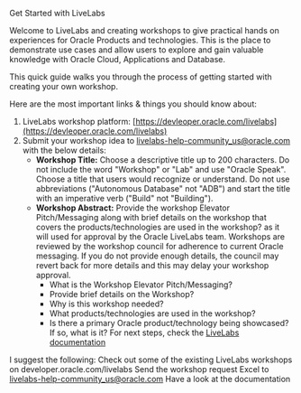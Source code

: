 Get Started with LiveLabs

Welcome to LiveLabs and creating workshops to give practical hands on experiences for Oracle Products and technologies. This is the place to demonstrate use cases and allow users to explore and gain valuable knowledge with Oracle Cloud, Applications and Database.

This quick guide walks you through the process of getting started with creating your own workshop.



Here are the most important links & things you should know about:
1. LiveLabs workshop platform: [https://devleoper.oracle.com/livelabs](https://devleoper.oracle.com/livelabs)
2. Submit your workshop idea to  [livelabs-help-community_us@oracle.com]( livelabs-help-community_us@oracle.com) with the below details:
    - **Workshop Title:** Choose a descriptive title up to 200 characters. Do not include the word "Workshop" or "Lab" and use "Oracle Speak". Choose a title that users would recognize or understand. Do not use abbreviations ("Autonomous Database" not "ADB") and start the title with an imperative verb ("Build" not "Building").
    - **Workshop Abstract:** Provide the workshop Elevator Pitch/Messaging along with brief details on the workshop that covers the products/technologies are used in the workshop? as it will used for approval by the Oracle LiveLabs team. Workshops are reviewed by the workshop council for adherence to current Oracle messaging. If you do not provide enough details, the council may revert back for more details and this may delay your workshop approval.
        - What is the Workshop Elevator Pitch/Messaging?
        - Provide brief details on the Workshop?
        - Why is this workshop needed?
        - What products/technologies are used in the workshop?
        - Is there a primary Oracle product/technology being showcased? If so, what is it?
For next steps, check the [LiveLabs documentation](https://bit.ly/createlabs)
 
I suggest the following:
Check out some of the existing LiveLabs workshops on developer.oracle.com/livelabs
Send the workshop request Excel to livelabs-help-community_us@oracle.com
Have a look at the documentation